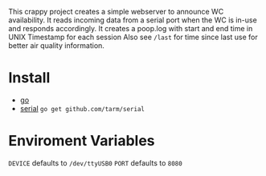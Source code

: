 This crappy project creates a simple webserver to announce WC availability.
It reads incoming data from a serial port when the WC is in-use and responds accordingly.
It creates a poop.log with start and end time in UNIX Timestamp for each session
Also see `/last` for time since last use for better air quality information.

# Install

* [go](https://golang.org/dl/)
* [serial](https://github.com/tarm/serial) `go get github.com/tarm/serial`

# Enviroment Variables

`DEVICE` defaults to `/dev/ttyUSB0`
`PORT` defaults to `8080`

